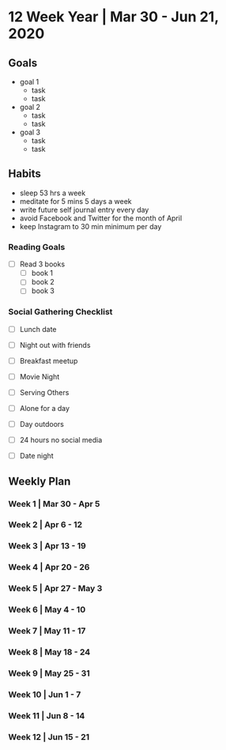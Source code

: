 12 Week Year | Mar 30 - Jun 21, 2020
==============

## Goals
- goal 1
    - task
    - task
- goal 2
    - task
    - task
- goal 3
    - task
    - task

## Habits
- sleep 53 hrs a week
- meditate for 5 mins 5 days a week
- write future self journal entry every day
- avoid Facebook and Twitter for the month of April
- keep Instagram to 30 min minimum per day


### Reading Goals
- [ ] Read 3 books
    - [ ] book 1
    - [ ] book 2
    - [ ] book 3

### Social Gathering Checklist
- [ ] Lunch date
- [ ] Night out with friends
- [ ] Breakfast meetup
- [ ] Movie Night
- [ ] Serving Others
- [ ] Alone for a day
- [ ] Day outdoors
- [ ] 24 hours no social media
- [ ] Date night


## Weekly Plan

### Week 1 | Mar 30 - Apr 5

### Week 2 | Apr 6 - 12

### Week 3 | Apr 13 - 19

### Week 4 | Apr 20 - 26

### Week 5 | Apr 27 - May 3

### Week 6 | May 4 - 10

### Week 7 | May 11 - 17

### Week 8 | May 18 - 24

### Week 9 | May 25 - 31

### Week 10 | Jun 1 - 7

### Week 11 | Jun 8 - 14

### Week 12 | Jun 15 - 21
